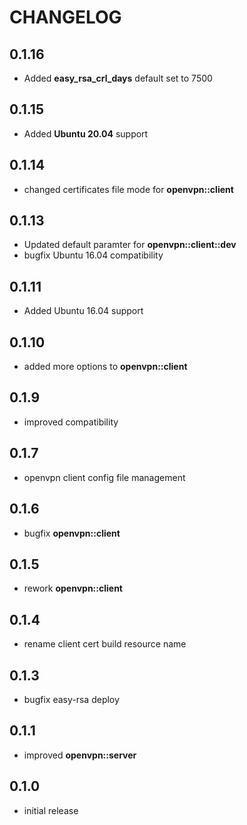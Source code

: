 # CHANGELOG

## 0.1.16

*  Added **easy_rsa_crl_days** default set to 7500

## 0.1.15

* Added **Ubuntu 20.04** support

## 0.1.14

* changed certificates file mode for **openvpn::client**

## 0.1.13

* Updated default paramter for **openvpn::client::dev**
* bugfix Ubuntu 16.04 compatibility

## 0.1.11

* Added Ubuntu 16.04 support

## 0.1.10

* added more options to **openvpn::client**

## 0.1.9

* improved compatibility

## 0.1.7

* openvpn client config file management

## 0.1.6

* bugfix **openvpn::client**

## 0.1.5

* rework **openvpn::client**

## 0.1.4

* rename client cert build resource name

## 0.1.3

* bugfix easy-rsa deploy

## 0.1.1

* improved **openvpn::server**

## 0.1.0

* initial release
